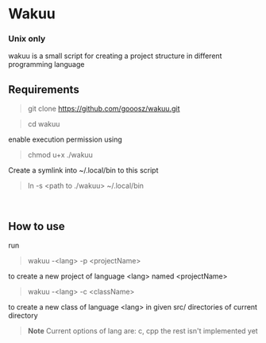 # Wakuu
### Unix only

wakuu is a small script for creating a project structure in different programming language <br />


## Requirements

> git clone https://github.com/gooosz/wakuu.git

> cd wakuu

enable execution permission using <br />

> chmod u+x ./wakuu

Create a symlink into ~/.local/bin to this script <br />

> ln -s <path to ./wakuu> ~/.local/bin

<br />

## How to use

run

> wakuu -\<lang> -p \<projectName>
  
to create a new project of language \<lang> named \<projectName>
<br />

> wakuu -\<lang> -c \<className>			

to create a new class of language \<lang> in given src/ directories of current directory
<br />

> **Note** Current options of lang are: c, cpp
> the rest isn't implemented yet
